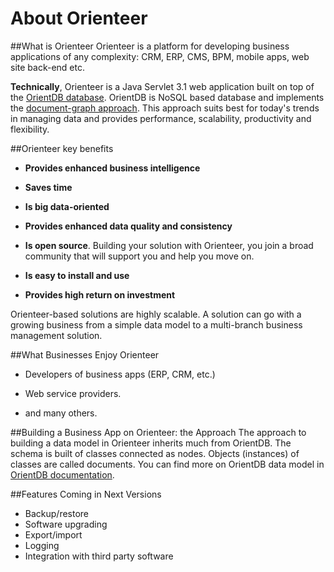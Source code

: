 # About Orienteer

##What is Orienteer
Orienteer is a platform for developing business applications of any complexity: CRM, ERP, CMS, BPM, mobile apps, web site back-end etc. 

**Technically**, Orienteer is a Java Servlet 3.1 web application built on top of the <a href="http://orientdb.com/" target=blank>OrientDB database</a>. OrientDB is NoSQL based database and implements the [document-graph approach](http://orientdb.com/docs/last/Tutorial-Introduction-to-the-NoSQL-world.html). This approach suits best for today's trends in managing data and provides performance, scalability, productivity and flexibility.

##Orienteer key benefits

* **Provides enhanced business intelligence**

* **Saves time**

* **Is big data-oriented**

* **Provides enhanced data quality and consistency**

* **Is open source**. Building your solution with Orienteer, you join a broad community that will support you and help you move on.

* **Is easy to install and use**

* **Provides high return on investment**

Orienteer-based solutions are highly scalable. A solution can go with a growing business from a simple data model to a multi-branch business management solution.

##What Businesses Enjoy Orienteer
* Developers of business apps (ERP, CRM, etc.)

* Web service providers.

* and many others.

##Building a Business App on Orienteer: the Approach
The approach to building a data model in Orienteer inherits much from OrientDB. The schema is built of classes connected as nodes. Objects (instances) of classes are called documents. You can find more on OrientDB data model in [OrientDB documentation](http://orientdb.com/docs/last/).

##Features Coming in Next Versions

* Backup/restore
* Software upgrading
* Export/import
* Logging
* Integration with third party software
